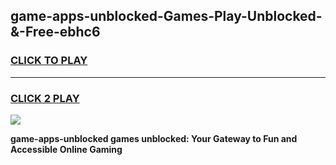 
## game-apps-unblocked-Games-Play-Unblocked-&-Free-ebhc6
<h3>
<a href="https://premium76.site?title=game-apps-unblocked&ref=24A">CLICK TO PLAY</a></h3>
<hr>

<h3>
<a href="https://premium76.site?title=game-apps-unblocked&ref=24A">CLICK 2 PLAY</a>
  
</h3>

<a href="https://premium76.site?title=game-apps-unblocked&ref=24A"><img src="https://clearcache.store/games.png"></a>


**game-apps-unblocked games unblocked: Your Gateway to Fun and Accessible Online Gaming**

